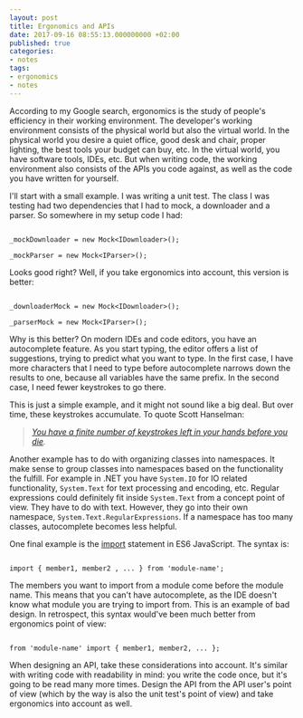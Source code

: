```yaml
---
layout: post
title: Ergonomics and APIs
date: 2017-09-16 08:55:13.000000000 +02:00
published: true
categories:
- notes
tags:
- ergonomics
- notes
---
```


According to my Google search, ergonomics is the study of people's efficiency in their working environment. The developer's working environment consists of the physical world but also the virtual world. In the physical world you desire a quiet office, good desk and chair, proper lighting, the best tools your budget can buy, etc. In the virtual world, you have software tools, IDEs, etc. But when writing code, the working environment also consists of the APIs you code against, as well as the code you have written for yourself.

<!--more-->

I'll start with a small example. I was writing a unit test. The class I was testing had two dependencies that I had to mock, a downloader and a parser. So somewhere in my setup code I had:

```

_mockDownloader = new Mock<IDownloader>();

_mockParser = new Mock<IParser>();

```

Looks good right? Well, if you take ergonomics into account, this version is better:

```

_downloaderMock = new Mock<IDownloader>();

_parserMock = new Mock<IParser>();

```

Why is this better? On modern IDEs and code editors, you have an autocomplete feature. As you start typing, the editor offers a list of suggestions, trying to predict what you want to type. In the first case, I have more characters that I need to type before autocomplete narrows down the results to one, because all variables have the same prefix. In the second case, I need fewer keystrokes to go there.

This is just a simple example, and it might not sound like a big deal. But over time, these keystrokes accumulate. To quote Scott Hanselman:
<blockquote>
<em><a href="http://keysleft.com/" target="_blank" rel="noopener">You have a finite number of keystrokes left in your hands before you die</a>.</em></blockquote>

Another example has to do with organizing classes into namespaces. It make sense to group classes into namespaces based on the functionality the fulfill. For example in .NET you have <code>System.IO</code> for IO related functionality, <code>System.Text</code> for text processing and encoding, etc. Regular expressions could definitely fit inside <code>System.Text</code> from a concept point of view. They have to do with text. However, they go into their own namespace, <code>System.Text.RegularExpressions</code>. If a namespace has too many classes, autocomplete becomes less helpful.

One final example is the <a href="https://developer.mozilla.org/en-US/docs/Web/JavaScript/Reference/Statements/import" target="_blank" rel="noopener">import</a> statement in ES6 JavaScript. The syntax is:

```

import { member1, member2 , ... } from 'module-name';

```

The members you want to import from a module come before the module name. This means that you can't have autocomplete, as the IDE doesn't know what module you are trying to import from. This is an example of bad design. In retrospect, this syntax would've been much better from ergonomics point of view:

```

from 'module-name' import { member1, member2, ... };

```

When designing an API, take these considerations into account. It's similar with writing code with readability in mind: you write the code once, but it's going to be read many more times. Design the API from the API user's point of view (which by the way is also the unit test's point of view) and take ergonomics into account as well.
